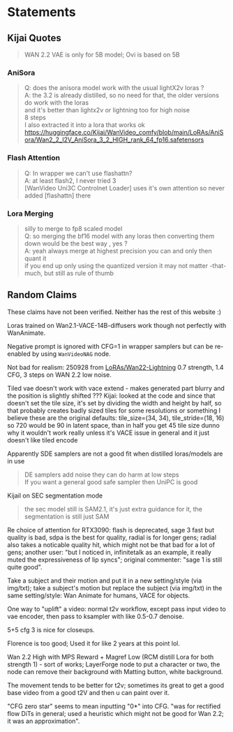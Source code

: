 # Statements

## Kijai Quotes

> WAN 2.2 VAE is only for 5B model; Ovi is based on 5B

### AniSora

> Q: does the anisora model work with the usual lightX2v loras ?  
> A: the 3.2 is already distilled, so no need for that, the older versions do work with the loras  
> and it's better than lightx2v or lightning too for high noise  
> 8 steps  
> I also extracted it into a lora that works ok https://huggingface.co/Kijai/WanVideo_comfy/blob/main/LoRAs/AniSora/Wan2_2_I2V_AniSora_3_2_HIGH_rank_64_fp16.safetensors

### Flash Attention

> Q: In wrapper we can't use flashattn?  
> A: at least flash2, I never tried 3  
> [WanVideo Uni3C Controlnet Loader] uses it's own attention so never added [flashattn] there

### Lora Merging

> silly to merge to fp8 scaled model  
> Q: so merging the bf16 model with any loras then converting them down would be the best way  , yes ?  
> A: yeah always merge at highest precision you can and only then quant it  
> if you end up only using the quantized version it may not matter -that- much, but still as rule of thumb

## Random Claims

These claims have not been verified. Neither has the rest of this website :)

Loras trained on Wan2.1-VACE-14B-diffusers work though not perfectly with WanAnimate.

Negative prompt is ignored with CFG=1 in wrapper samplers but can be re-enabled by using `WanVideoNAG` node.

Not bad for realism: 250928 from [LoRAs/Wan22-Lightning](https://huggingface.co/lightx2v/Wan2.2-Lightning/tree/main) 0.7 strength, 1.4 CFG, 3 steps on WAN 2.2 low noise.

Tiled vae doesn't work with vace extend - makes generated part blurry and the position is slightly shifted ???
Kijai: looked at the code and since that doesn't set the tile size, it's set by dividing the width and height by half, so that probably creates badly sized tiles for some resolutions or something
I believe these are the original defaults: tile_size=(34, 34), tile_stride=(18, 16)
so 720 would be 90 in latent space, than in half you get 45 tile size
dunno why it wouldn't work really
unless it's VACE issue in general and it just doesn't like tiled encode

Apparently SDE samplers are not a good fit when distilled loras/models are in use
> DE samplers add noise they can do harm at low steps  
> If you want a general good safe sampler then UniPC is good

Kijail on SEC segmentation mode
>  the sec model still is SAM2.1, it's just extra guidance for it, the segmentation is still just SAM

Re choice of attention for RTX3090: flash is deprecated, sage 3 fast but quality is bad, sdpa is the best for quality, radial is for longer gens;
radial also takes a noticable quality hit, which might not be that bad for a lot of gens;
another user: "but I noticed in, infinitetalk as an example, it really muted the expressiveness of lip syncs";
original commenter: "sage 1 is still quite good".

Take a subject and their motion and put it in a new setting/style (via img/txt);
take a subject's motion but replace the subject (via img/txt) in the same setting/style:
Wan Animate for humans, VACE for objects.

One way to "uplift" a video: normal t2v workflow, except pass input video to vae encoder, then pass to ksampler with like 0.5-0.7 denoise.

5+5 cfg  3 is nice for closeups.

Florence is too good; Used it for like 2 years at this point lol.

Wan 2.2 High with MPS Reward + Magref Low (RCM distill Lora for both strength 1) - sort of works; LayerForge node to put a character or two, the node can remove their background with Matting button, white background.

The movement tends to be better for t2v; sometimes its great to get a good base video from a good t2V and then u can paint over it.

"CFG zero star" seems to mean inputting "0*" into CFG. "was for rectified flow DiTs in general; used a heuristic which might not be good for Wan 2.2; it was an approximation".

